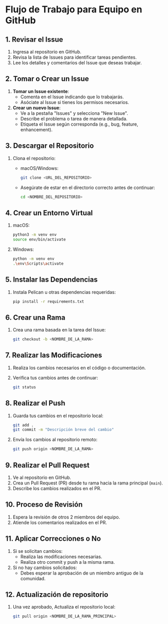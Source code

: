 
# Flujo de Trabajo para Equipo en GitHub

## 1. Revisar el Issue

1. Ingresa al repositorio en GitHub.
2. Revisa la lista de Issues para identificar tareas pendientes.
3. Lee los detalles y comentarios del Issue que deseas trabajar.

## 2. Tomar o Crear un Issue

1. **Tomar un Issue existente**:
   - Comenta en el Issue indicando que lo trabajarás.
   - Asóciate al Issue si tienes los permisos necesarios.
2. **Crear un nuevo Issue**:
   - Ve a la pestaña "Issues" y selecciona "New Issue".
   - Describe el problema o tarea de manera detallada.
   - Etiqueta el Issue según corresponda (e.g., bug, feature, enhancement).

## 3. Descargar el Repositorio

1. Clona el repositorio:
   - macOS/Windows:

     ```bash
     git clone <URL_DEL_REPOSITORIO>
     ```

   - Asegúrate de estar en el directorio correcto antes de continuar:

     ```bash
     cd <NOMBRE_DEL_REPOSITORIO>
     ```

## 4. Crear un Entorno Virtual

1. macOS:

   ```bash
   python3 -m venv env
   source env/bin/activate
   ```

2. Windows:

   ```bash
   python -m venv env
   .\env\Scripts\activate
   ```

## 5. Instalar las Dependencias

1. Instala Pelican u otras dependencias requeridas:

   ```bash
   pip install -r requirements.txt
   ```

## 6. Crear una Rama

1. Crea una rama basada en la tarea del Issue:

   ```bash
   git checkout -b <NOMBRE_DE_LA_RAMA>
   ```

## 7. Realizar las Modificaciones

1. Realiza los cambios necesarios en el código o documentación.
2. Verifica tus cambios antes de continuar:

   ```bash
   git status
   ```

## 8. Realizar el Push

1. Guarda tus cambios en el repositorio local:

   ```bash
   git add .
   git commit -m "Descripción breve del cambio"
   ```

2. Envía los cambios al repositorio remoto:

   ```bash
   git push origin <NOMBRE_DE_LA_RAMA>
   ```

## 9. Realizar el Pull Request

1. Ve al repositorio en GitHub.
2. Crea un Pull Request (PR) desde tu rama hacia la rama principal (`main`).
3. Describe los cambios realizados en el PR.

## 10. Proceso de Revisión

1. Espera la revisión de otros 2 miembros del equipo.
2. Atiende los comentarios realizados en el PR.

## 11. Aplicar Correcciones o No

1. Si se solicitan cambios:
   - Realiza las modificaciones necesarias.
   - Realiza otro commit y push a la misma rama.
2. Si no hay cambios solicitados:
   - Debes esperar la aprobación de un miembro antiguo de la comunidad.

## 12. Actualización de repositorio

1. Una vez aprobado, Actualiza el repositorio local:

   ```bash
   git pull origin <NOMBRE_DE_LA_RAMA_PRINCIPAL>
   ```
